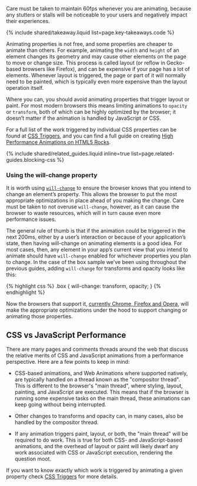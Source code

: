 


<p class="intro">
  Care must be taken to maintain 60fps whenever you are animating, because any stutters or stalls will be noticeable to your users and negatively impact their experiences.
</p>

{% include shared/takeaway.liquid list=page.key-takeaways.code %}

Animating properties is not free, and some properties are cheaper to animate than others. For example, animating the `width` and `height` of an element changes its geometry and may cause other elements on the page to move or change size. This process is called layout (or reflow in Gecko-based browsers like Firefox), and can be expensive if your page has a lot of elements. Whenever layout is triggered, the page or part of it will normally need to be painted, which is typically even more expensive than the layout operation itself.

Where you can, you should avoid animating properties that trigger layout or paint. For most modern browsers this means limiting animations to `opacity` or `transform`, both of which can be highly optimized by the browser; it doesn’t matter if the animation is handled by JavaScript or CSS.

For a full list of the work triggered by individual CSS properties can be found at [CSS Triggers](http://csstriggers.com), and you can find a full guide on creating [High Performance Animations on HTML5 Rocks](http://www.html5rocks.com/en/tutorials/speed/high-performance-animations/).

{% include shared/related_guides.liquid inline=true list=page.related-guides.blocking-css %}

### Using the will-change property

It is worth using [`will-change`](https://dev.w3.org/csswg/css-will-change/) to ensure the browser knows that you intend to change an element’s property. This allows the browser to put the most appropriate optimizations in place ahead of you making the change. Care must be taken to not overuse `will-change`, however, as it can cause the browser to waste resources, which will in turn cause even more performance issues.

The general rule of thumb is that if the animation could be triggered in the next 200ms, either by a user’s interaction or because of your application’s state, then having will-change on animating elements is a good idea. For most cases, then, any element in your app’s current view that you intend to animate should have `will-change` enabled for whichever properties you plan to change. In the case of the box sample we’ve been using throughout the previous guides, adding `will-change` for transforms and opacity looks like this:

{% highlight css %}
.box {
  will-change: transform, opacity;
}
{% endhighlight %}

Now the browsers that support it, [currently Chrome, Firefox and Opera](http://caniuse.com/#feat=will-change), will make the appropriate optimizations under the hood to support changing or animating those properties.

## CSS vs JavaScript Performance

There are many pages and comments threads around the web that discuss the relative merits of CSS and JavaScript animations from a performance perspective. Here are a few points to keep in mind:

* CSS-based animations, and Web Animations where supported natively, are typically handled on a thread known as the "compositor thread". This is different to the browser's "main thread", where styling, layout, painting, and JavaScript are executed. This means that if the browser is running some expensive tasks on the main thread, these animations can keep going without being interrupted.

* Other changes to transforms and opacity can, in many cases, also be handled by the compositor thread.

* If any animation triggers paint, layout, or both, the "main thread" will be required to do work. This is true for both CSS- and JavaScript-based animations, and the overhead of layout or paint will likely dwarf any work associated with CSS or JavaScript execution, rendering the question moot.

If you want to know exactly which work is triggered by animating a given property check [CSS Triggers](http://csstriggers.com) for more details.





